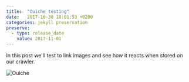 ```yaml
---
title:  "Ouiche testing"
date:   2017-10-30 18:01:53 +0200
categories: jekyll preservation
preserve:
  - type: release_date
    value: 2017-11-01
---
```


In this post we'll test to link images and see how it reacts when stored on our crawler.

![Ouiche]({{site.url}}/images/ouiche.jpg)
